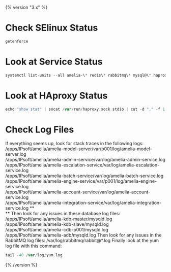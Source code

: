 {% version "3.x" %}
# Check SElinux Status
``` groovy
getenforce
```
# Look at Service Status
``` groovy
systemctl list-units --all amelia-\* redis\* rabbitmq\* mysql@\* haproxy\* netdata\* sshd.service ipsoft-av-gateway check-amelia-\*.socket clam\* | awk '/UNIT/,/^$/'
```
# Look at HAproxy Status
``` groovy
echo "show stat" | socat /var/run/haproxy.sock stdio | cut -d "," -f 1,2,18,57,74 | column -s, -t
```
# Check Log Files
If everything seems up, look for stack traces in the following logs:
/apps/IPsoft/amelia/amelia-model-server/var/p001/log/amelia-model-server.log  
/apps/IPsoft/amelia/amelia-admin-service/var/log/amelia-admin-service.log  
/apps/IPsoft/amelia/amelia-escalation-service/var/log/amelia-escalation-service.log  
/apps/IPsoft/amelia/amelia-batch-service/var/log/amelia-batch-service.log  
/apps/IPsoft/amelia/amelia-engine-service/var/p001/log/amelia-engine-service.log  
/apps/IPsoft/amelia/amelia-account-service/var/log/amelia-account-service.log  
/apps/IPsoft/amelia/amelia-integration-service/var/log/amelia-integration-service.log
**  
**
Then look for any issues in these database log files:
/apps/IPsoft/amelia/amelia-kdb-master/mysqld.log  
/apps/IPsoft/amelia/amelia-kdb-slave/mysqld.log  
/apps/IPsoft/amelia/amelia-cdb-p001/mysqld.log  
/apps/IPsoft/amelia/amelia-adb/mysqld.log
Then look for any issues in the RabbitMQ log files:
/var/log/rabbitmq/rabbit@\*.log
Finally look at the yum log file with this command:
``` groovy
tail -40 /var/log/yum.log
```
{% /version %}
